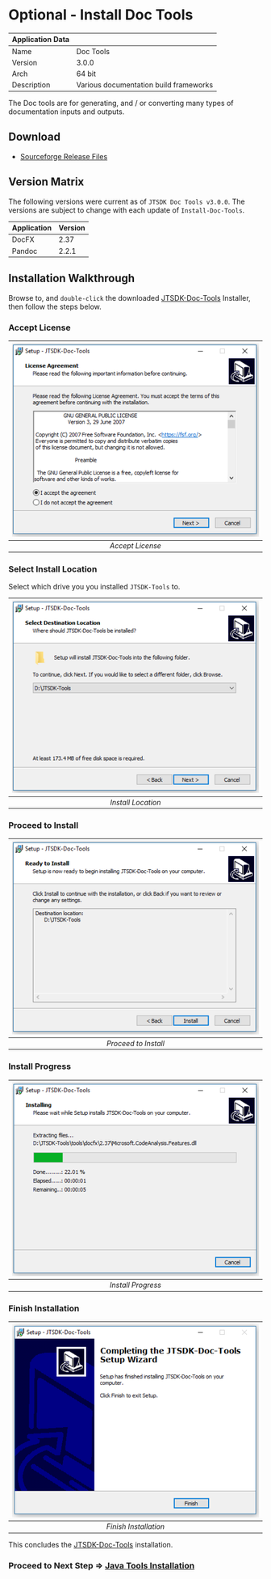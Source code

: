 # Optional - Install Doc Tools

| Application Data ||
| ---| --- |
| Name        | Doc Tools |
| Version     | 3.0.0 |
| Arch        | 64 bit |
| Description | Various documentation build frameworks |

The Doc tools are for generating, and / or converting many types of documentation
inputs and outputs.

## Download

- [Sourceforge Release Files](https://sourceforge.net/projects/jtsdk/files/win32/3.0.0/release/)

## Version Matrix

The following versions were current as of `JTSDK Doc Tools v3.0.0`. The versions are
subject to change with each update of `Install-Doc-Tools`.

|Application | Version |
| :---   | :--- |
| DocFX  | 2.37 |
| Pandoc | 2.2.1 |

## Installation Walkthrough

Browse to, and `double-click` the downloaded [JTSDK-Doc-Tools](https://sourceforge.net/projects/jtsdk/files/win32/3.0.0/release/)
Installer, then follow the steps below.

### Accept License

| ![Accept License](images/jtsdk-doc-install/jtsdk-doc-install.1.PNG?raw=true) |
|:--:|
| *Accept License* |

### Select Install Location

Select which drive you you installed `JTSDK-Tools` to.

| ![Install Location](images/jtsdk-doc-install/jtsdk-doc-install.2.PNG?raw=true) |
|:--:|
| *Install Location* |

### Proceed to Install

| ![Proceed to Install](images/jtsdk-doc-install/jtsdk-doc-install.3.PNG?raw=true) |
|:--:|
| *Proceed to Install* |

### Install Progress

| ![Install Progress](images/jtsdk-doc-install/jtsdk-doc-install.4.PNG?raw=true) |
|:--:|
| *Install Progress* |

### Finish Installation

| ![Finish Installation](images/jtsdk-doc-install/jtsdk-doc-install.5.PNG?raw=true) |
|:--:|
| *Finish Installation* |

This concludes the [JTSDK-Doc-Tools](Install-Doc-Tools) installation.

### Proceed to Next Step => [Java Tools Installation](Install-Java-Tools)
